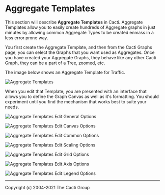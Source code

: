 # Aggregate Templates

This section will describe **Aggregate Templates** in Cacti.  Aggregate Templates
allow you to easily create hundreds of Aggregate graphs in just minutes by
allowing common Aggregate Types to be created enmass in a less error prone way.

You first create the Aggregate Template, and then from the Cacti Graphs page,
you can select the Graphs that you want used as Aggregates.  Once you have
created your Aggregate Graphs, they behave like any other Cacti Graph, they
can be a part of a Tree, zoomed, etc.

The image below shows an Aggregate Template for Traffic.

![Aggregate Templates](images/aggregate-templates.png)

When you edit that Template, you are presented with an interface that allows
you to define the Graph Canvas as well as it's formatting.  You should experiment
until you find the mechanism that works best to suite your needs.

![Aggregate Templates Edit General Options](images/aggregate-templates-edit1.png)

![Aggregate Templates Edit Canvas Options](images/aggregate-templates-edit2.png)

![Aggregate Templates Edit Common Options](images/aggregate-templates-edit3.png)

![Aggregate Templates Edit Scaling Options](images/aggregate-templates-edit4.png)

![Aggregate Templates Edit Grid Options](images/aggregate-templates-edit5.png)

![Aggregate Templates Edit Axis Options](images/aggregate-templates-edit6.png)

![Aggregate Templates Edit Legend Options](images/aggregate-templates-edit7.png)

---
Copyright (c) 2004-2021 The Cacti Group
